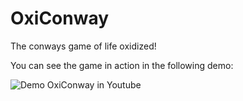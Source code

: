 # OxiConway
The conways game of life oxidized!

You can see the game in action in the following demo:

![Demo OxiConway in Youtube](https://www.youtube.com/embed/c1Z3QDYBeLw?si=en1DgdmGzhItWmU3)
